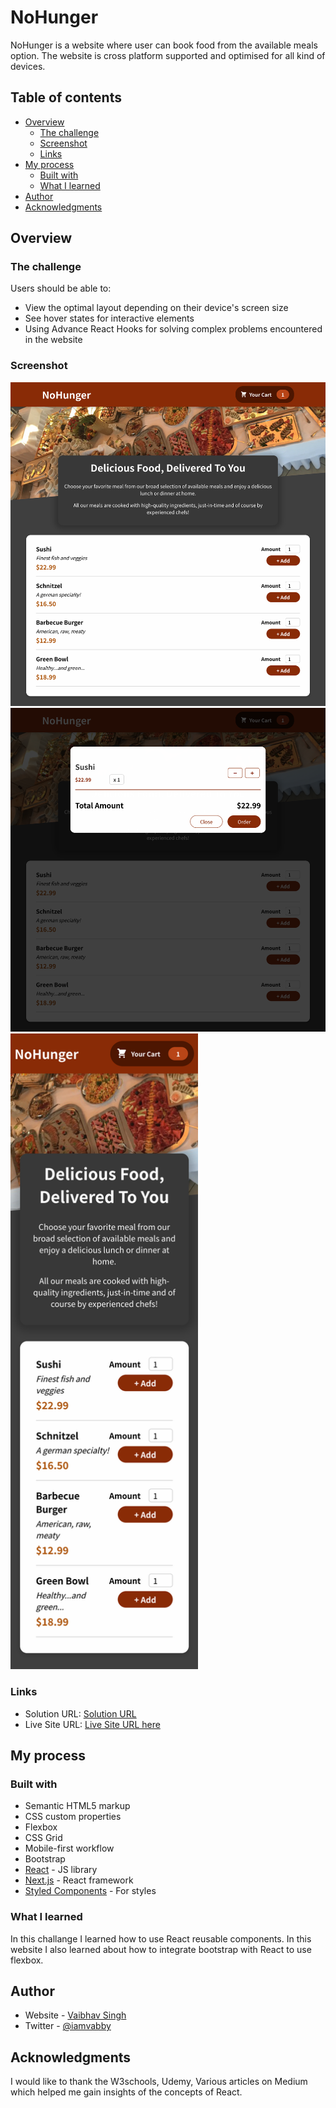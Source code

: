 # NoHunger

NoHunger is a website where user can book food from the available meals option. The website is cross platform supported and optimised for all kind of devices.

## Table of contents

- [Overview](#overview)
  - [The challenge](#the-challenge)
  - [Screenshot](#screenshot)
  - [Links](#links)
- [My process](#my-process)
  - [Built with](#built-with)
  - [What I learned](#what-i-learned)
- [Author](#author)
- [Acknowledgments](#acknowledgments)

## Overview

### The challenge

Users should be able to:

- View the optimal layout depending on their device's screen size
- See hover states for interactive elements
- Using Advance React Hooks for solving complex problems encountered in the website

### Screenshot

<img src="./public/images/NoHunger_Desktop_1.png" width="750">
<img src="./public/images/NoHunger_Desktop_2.png" width="750">
<img src="./public/images/NoHunger_Mobile_1.png" width="300">

### Links

- Solution URL: [Solution URL](https://github.com/ivabby/NoHunger)
- Live Site URL: [Live Site URL here](https://nohunger.herokuapp.com/)

## My process

### Built with

- Semantic HTML5 markup
- CSS custom properties
- Flexbox
- CSS Grid
- Mobile-first workflow
- Bootstrap
- [React](https://reactjs.org/) - JS library
- [Next.js](https://nextjs.org/) - React framework
- [Styled Components](https://styled-components.com/) - For styles

### What I learned

In this challange I learned how to use React reusable components. In this website I also learned about how to integrate bootstrap with React to use flexbox.

## Author

- Website - [Vaibhav Singh](https://github.com/ivabby)
- Twitter - [@iamvabby](https://twitter.com/iamvabbyy)

## Acknowledgments

I would like to thank the W3schools, Udemy, Various articles on Medium which helped me gain insights of the concepts of React.
